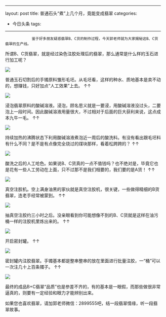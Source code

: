 
---
layout: post
title: 普通石头“煮”上几个月，竟能变成翡翠
categories:
- 今日头条
tags:
---
				鉴于好多朋友疑惑翡翠B、C货的制作过程，今天郭老师就为大家揭秘这B、C货翡翠的生产线。

所谓B、C货翡翠，就是经过染色注胶处理后的翡翠，那么通常是什么样的玉石进行加工呢？

![](http://p3.pstatp.com/large/aa100060371d2428cf9)

普通玉石切割后的手镯原料雏形毛坯。从毛坯看，这样的种水、质地基本是卖不动的，想赚钱，只好加点“人工效果”上去。 ↑↑

![](http://p3.pstatp.com/large/a9f000763b0875b77c9)

浸泡翡翠原料的酸碱溶液。浸泡，顾名思义就是一要浸，用酸碱溶液没过头，二要泡上一段时间。因此酸碱溶液用量很大，不过相对于后面的巨大获利来说，这点成本九牛一毛。 ↑↑

![](http://p1.pstatp.com/large/aa200060ab4ea7827f1)

持续加热的沸腾状态下利用酸碱溶液煮泡近一周后的酸洗料。有没有看出跟毛坯料有什么不同？是不是有点像完全烧过的煤块那样，看着松跨跨的？ ↑↑

![](http://p3.pstatp.com/large/ac700000016d26e7c9c)

酸洗之后的人工呛色。如果说B、C货真的一点不值钱吗？也不绝对是，毕竟它也是花有一些人工劳动在上面，只不过那不是我们相要的，我们要的是A货！ ↑↑

![](http://p9.pstatp.com/large/ac70000002ff33eef2b)

真空注胶机。空上满身油黑的家伙就是真空注胶机，很关键，一些做得精细的B货翡翠，连老手经常被蒙到。 ↑↑

![](http://p3.pstatp.com/large/a9f00076415b5dfcd28)

抽真空注胶约三小时之后。没亲眼看到你可能想像不到的B、C货就是这样在油污桶一样的注胶机里炼出来的。 ↑↑

![](http://p3.pstatp.com/large/ac8000000691d1b2c25)

开启密封罐。 ↑↑

![](http://p1.pstatp.com/large/ac80000008b43b9e28a)

密封罐内注胶翡翠。手镯基本都是整串整串的放在里面进行批量注胶，一“桶”可以一次注几十上百条镯子。 ↑↑

![](http://p5a.pstatp.com/large/aa10006047958edf575)

最终的成品B+C翡翠“品质”也是参差不齐的，有的基本是一眼假，而那些做很非常逼真的，则要有一定经验和眼力才能辨别出来。

如果您也喜欢翡翠，请加郭老师微信：2899555吧，结一段翡翠情缘，听一段翡翠故事。